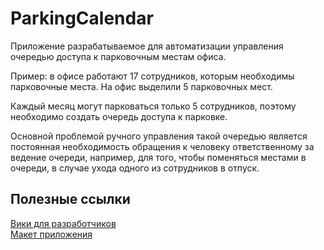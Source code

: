 # ParkingCalendar

Приложение разрабатываемое для автоматизации управления очередью доступа к парковочным местам офиса.

Пример: в офисе работают 17 сотрудников, которым необходимы парковочные места. На офис выделили 5 парковочных мест.

Каждый месяц могут парковаться только 5 сотрудников, поэтому необходимо создать очередь доступа к парковке.

Основной проблемой ручного управления такой очередью является постоянная необходимость обращения к человеку ответственному за ведение очереди, например, для того, чтобы поменяться местами в очереди, в случае ухода одного из сотрудников в отпуск.


## Полезные ссылки
[Вики для разработчиков](https://github.com/StasShevchenko/ParkingCalendar/wiki)<br>
[Макет приложения](https://www.figma.com/file/ijPJ1nfKozy8iIRukgWHVV/ParkingProject?type=design&node-id=0%3A1&mode=design&t=Eywi82qxHT1XshkK-1)
